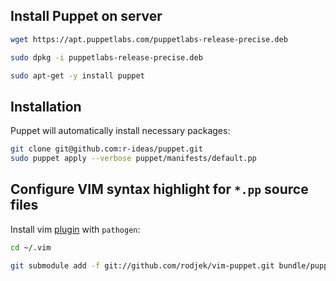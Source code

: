 Install Puppet on server
------------------------

```bash
wget https://apt.puppetlabs.com/puppetlabs-release-precise.deb

sudo dpkg -i puppetlabs-release-precise.deb

sudo apt-get -y install puppet
```

Installation
------------

Puppet will automatically install necessary packages:

```bash
git clone git@github.com:r-ideas/puppet.git
sudo puppet apply --verbose puppet/manifests/default.pp
```
Configure VIM syntax highlight for ``*.pp`` source files
--------------------------------------------------------
Install vim [plugin](http://github.com/rodjek/vim-puppet) with ``pathogen``:

```bash
cd ~/.vim

git submodule add -f git://github.com/rodjek/vim-puppet.git bundle/puppet
```
